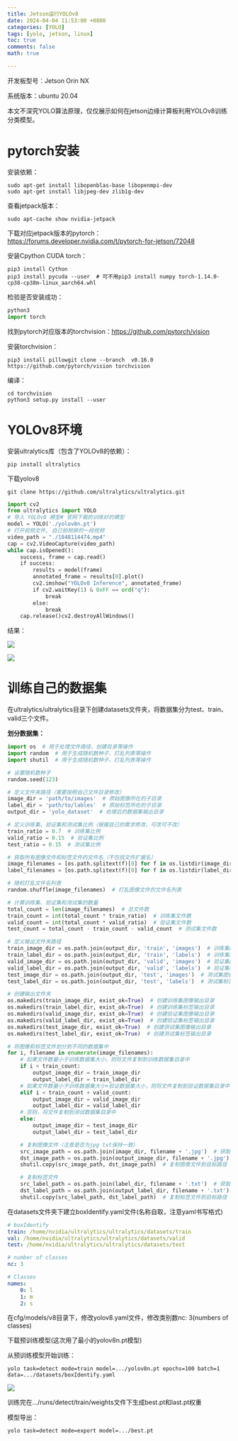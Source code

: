 ```yaml
---
title: Jetson运行YOLOv8
date: 2024-04-04 11:53:00 +0800
categories: [YOLO]
tags: [yolo, jetson, linux]
toc: true 
comments: false
math: true

---
```


开发板型号：Jetson Orin NX

系统版本：ubuntu 20.04

本文不深究YOLO算法原理，仅仅展示如何在jetson边缘计算板利用YOLOv8训练分类模型。

# pytorch安装

安装依赖：

```shell
sudo apt-get install libopenblas-base libopenmpi-dev
sudo apt-get install libjpeg-dev zlib1g-dev
```

查看jetpack版本：

```shell
sudo apt-cache show nvidia-jetpack
```

下载对应jetpack版本的pytorch：https://forums.developer.nvidia.com/t/pytorch-for-jetson/72048

安装Cpython CUDA torch：

```shell
pip3 install Cython
pip3 install pycuda --user  # 可不用pip3 install numpy torch-1.14.0-cp38-cp38m-linux_aarch64.whl
```

检验是否安装成功：

```python
python3 
import torch
```

找到pytorch对应版本的torchvision：https://github.com/pytorch/vision

安装torchvision：

```shell
pip3 install pillowgit clone --branch  v0.16.0 https://github.com/pytorch/vision torchvision
```

编译：

```shell
cd torchvision
python3 setup.py install --user
```

# YOLOv8环境

安装ultralytics库（包含了YOLOv8的依赖）：

```shell
pip install ultralytics
```

下载yolov8

```git
git clone https://github.com/ultralytics/ultralytics.git
```

```python
import cv2
from ultralytics import YOLO
# 导入 YOLOv8 模型# 官网下载的训练好的模型
model = YOLO('./yolov8n.pt')
# 打开视频文件, 自己拍频屏的一段视频
video_path = "./1848114474.mp4"
cap = cv2.VideoCapture(video_path)
while cap.isOpened():    
    success, frame = cap.read()    
    if success:        
        results = model(frame)        
        annotated_frame = results[0].plot()        
        cv2.imshow("YOLOv8 Inference", annotated_frame)        
        if cv2.waitKey(1) & 0xFF == ord("q"):            
            break    
        else:        
            break
    cap.release()cv2.destroyAllWindows()
```

结果：

![](/assets/img/jetsonYOLO1.png)

![](/assets/img/jetsonYOLO2.png)

# 训练自己的数据集

在ultralytics/ultralytics目录下创建datasets文件夹，将数据集分为test、train、valid三个文件。

**划分数据集：**

```python
import os  # 用于处理文件路径、创建目录等操作
import random  # 用于生成随机数种子、打乱列表等操作
import shutil  # 用于生成随机数种子、打乱列表等操作

# 设置随机数种子
random.seed(123)

# 定义文件夹路径（需要按照自己文件目录修改）
image_dir = 'path/to/images'  # 原始图像所在的子目录
label_dir = 'path/to/lables'  # 原始标签所在的子目录
output_dir = 'yolo_dataset'  # 处理后的数据集输出目录

# 定义训练集、验证集和测试集比例（根据自己的需求修改，可改可不改）
train_ratio = 0.7  # 训练集比例
valid_ratio = 0.15  # 验证集比例
test_ratio = 0.15  # 测试集比例

# 获取所有图像文件和标签文件的文件名（不包括文件扩展名）
image_filenames = [os.path.splitext(f)[0] for f in os.listdir(image_dir)]  # 提取所有图像文件的文件名列表
label_filenames = [os.path.splitext(f)[0] for f in os.listdir(label_dir)]  # 提取所有标签文件的文件名列表

# 随机打乱文件名列表
random.shuffle(image_filenames)  # 打乱图像文件的文件名列表

# 计算训练集、验证集和测试集的数量
total_count = len(image_filenames)  # 总文件数
train_count = int(total_count * train_ratio)  # 训练集文件数
valid_count = int(total_count * valid_ratio)  # 验证集文件数
test_count = total_count - train_count - valid_count  # 测试集文件数

# 定义输出文件夹路径
train_image_dir = os.path.join(output_dir, 'train', 'images')  # 训练集图像输出目录
train_label_dir = os.path.join(output_dir, 'train', 'labels')  # 训练集标签输出目录
valid_image_dir = os.path.join(output_dir, 'valid', 'images')  # 验证集图像输出目录
valid_label_dir = os.path.join(output_dir, 'valid', 'labels')  # 验证集标签输出目录
test_image_dir = os.path.join(output_dir, 'test', 'images')  # 测试集图像输出目录
test_label_dir = os.path.join(output_dir, 'test', 'labels')  # 测试集标签输出目录

# 创建输出文件夹
os.makedirs(train_image_dir, exist_ok=True)  # 创建训练集图像输出目录
os.makedirs(train_label_dir, exist_ok=True)  # 创建训练集标签输出目录
os.makedirs(valid_image_dir, exist_ok=True)  # 创建验证集图像输出目录
os.makedirs(valid_label_dir, exist_ok=True)  # 创建验证集标签输出目录
os.makedirs(test_image_dir, exist_ok=True)  # 创建测试集图像输出目录
os.makedirs(test_label_dir, exist_ok=True)  # 创建测试集标签输出目录

# 将图像和标签文件划分到不同的数据集中
for i, filename in enumerate(image_filenames):
    # 如果文件数量小于训练数据集大小，则将文件复制到训练数据集目录中
    if i < train_count:
        output_image_dir = train_image_dir
        output_label_dir = train_label_dir
    # 如果文件数量小于训练数据集大小+验证数据集大小，则将文件复制到验证数据集目录中
    elif i < train_count + valid_count:
        output_image_dir = valid_image_dir
        output_label_dir = valid_label_dir
    # 否则，将文件复制到测试数据集目录中
    else:
        output_image_dir = test_image_dir
        output_label_dir = test_label_dir

    # 复制图像文件（注意是否为jpg txt保持一致）
    src_image_path = os.path.join(image_dir, filename + '.jpg')  # 获取图像文件的源路径
    dst_image_path = os.path.join(output_image_dir, filename + '.jpg')  # 获取图像文件的目标路径
    shutil.copy(src_image_path, dst_image_path)  # 复制图像文件到目标路径

    # 复制标签文件
    src_label_path = os.path.join(label_dir, filename + '.txt')  # 获取标签文件的源路径
    dst_label_path = os.path.join(output_label_dir, filename + '.txt')  # 获取标签文件的目标路径
    shutil.copy(src_label_path, dst_label_path)  # 复制标签文件到目标路径
```

在datasets文件夹下建立boxIdentify.yaml文件(名称自取，注意yaml书写格式)

```yaml
# boxIdentify
train: /home/nvidia/ultralytics/ultralytics/datasets/train
val: /home/nvidia/ultralytics/ultralytics/datasets/valid
test: /home/nvidia/ultralytics/ultralytics/datasets/test

# number of classes
nc: 3

# Classes
names:
    0: l
    1: m
    2: s
```

在cfg/models/v8目录下，修改yolov8.yaml文件，修改类别数nc: 3(numbers of classes)

下载预训练模型(这次用了最小的yolov8n.pt模型)

从预训练模型开始训练：

```shell
yolo task=detect mode=train model=.../yolov8n.pt epochs=100 batch=1 data=.../datasets/boxIdentify.yaml
```

![](/assets/img/jetsonYOLO3.png)

训练完在.../runs/detect/train/weights文件下生成best.pt和last.pt权重

模型导出：

```shell
yolo task=detect mode=export model=.../best.pt
```
